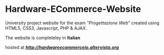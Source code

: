 # Hardware-ECommerce-Website

University project website for the exam <i>"Progettazione Web"</i> created using HTML5, CSS3, Javascript, PHP & AJAX.

The website is completeley in <b>Italian</b>

hosted at <b><i>http://hardwareecommerceio.altervista.org</i></b>

